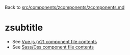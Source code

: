 Back to [src/components/zcomponents/zcomponents.md](../../zcomponents.md)

# zsubtitle

 - See [Vue.js (v2) component file contents](./zsubtitle.vue)
 - See [Sass/Css component file contents](./zsubtitle.scss)
